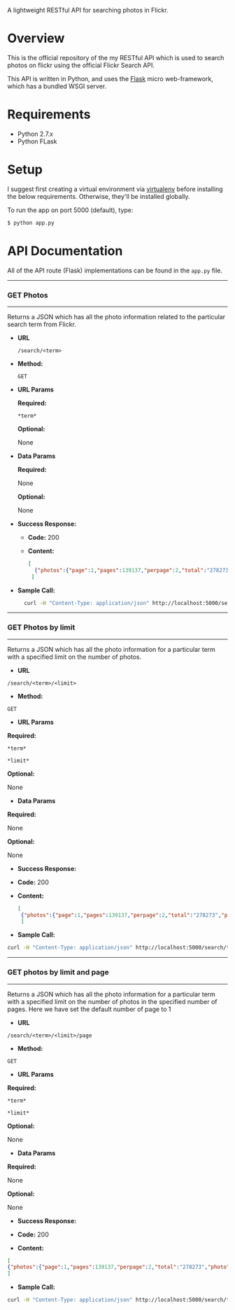 
A lightweight RESTful API for searching photos in Flickr.

Overview
=======

This is the official repository of the my RESTful API which is used to search photos on flickr using the official Flickr Search API. 

This API is written in Python, and uses the [Flask](http://flask.pocoo.org/) micro web-framework, which has a bundled WSGI server.

Requirements
=======

* Python 2.7.x 
* Python FLask 

Setup
=======

I suggest first creating a virtual environment via [virtualenv](https://virtualenv.pypa.io/en/latest/) before installing the below requirements. Otherwise, they'll be installed globally. 

To run the app on port 5000 (default), type:

```bash
$ python app.py
```

API Documentation
=======

All of the API route (Flask) implementations can be found in the `app.py` file.

---
### GET Photos
---

Returns a JSON which has all the photo information related to the particular search term from Flickr.

* **URL**

  `/search/<term>`

* **Method:**
  
  `GET`
  
*  **URL Params**

   **Required:**
 
     `*term*`

   **Optional:**
 
     None

* **Data Params**

  **Required:**
    
    None

  **Optional:**
    
    None

* **Success Response:**

  * **Code:** 200 <br />
  * **Content:**
      
      ```json
      [
    	{"photos":{"page":1,"pages":139137,"perpage":2,"total":"278273","photo":[{"id":"21530907282","owner":"120418906@N08","secret":"1afab0f31f","server":"5702","farm":6,"title":"692","ispublic":1,"isfriend":0,"isfamily":0},{"id":"21515800366","owner":"132493097@N02","secret":"a4ceff0de2","server":"5770","farm":6,"title":"_K5_1640","ispublic":1,"isfriend":0,"isfamily":0}]},"stat":"ok"}
	   ]
      ``` 

* **Sample Call:**

  ```bash
    curl -H "Content-Type: application/json" http://localhost:5000/search/tiger
  ```

---
### GET Photos by limit
---

Returns a JSON which has all the photo information for a particular term with a specified limit on the number of photos.

* **URL**

`/search/<term>/<limit>`

* **Method:**

`GET`

*  **URL Params**

**Required:**

 `*term*`
 
 `*limit*`

**Optional:**

 None

* **Data Params**

**Required:**

None

**Optional:**

None

* **Success Response:**

* **Code:** 200 <br />
* **Content:**
  
  ```json
  [
   {"photos":{"page":1,"pages":139137,"perpage":2,"total":"278273","photo":[{"id":"21530907282","owner":"120418906@N08","secret":"1afab0f31f","server":"5702","farm":6,"title":"692","ispublic":1,"isfriend":0,"isfamily":0},{"id":"21515800366","owner":"132493097@N02","secret":"a4ceff0de2","server":"5770","farm":6,"title":"_K5_1640","ispublic":1,"isfriend":0,"isfamily":0}]},"stat":"ok"}
   ]
  ``` 

* **Sample Call:**

```bash
curl -H "Content-Type: application/json" http://localhost:5000/search/tiger/2
```


---
### GET photos by limit and page
---

Returns a JSON which has all the photo information for a particular term with a specified limit on the number of photos in the specified number of pages. Here we have set the default number of page to 1

* **URL**

`/search/<term>/<limit>/page`

* **Method:**

`GET`

*  **URL Params**

**Required:**

`*term*`

`*limit*`

**Optional:**

None

* **Data Params**

**Required:**

None

**Optional:**

None

* **Success Response:**

* **Code:** 200 <br />
* **Content:**

```json
[
{"photos":{"page":1,"pages":139137,"perpage":2,"total":"278273","photo":[{"id":"21530907282","owner":"120418906@N08","secret":"1afab0f31f","server":"5702","farm":6,"title":"692","ispublic":1,"isfriend":0,"isfamily":0},{"id":"21515800366","owner":"132493097@N02","secret":"a4ceff0de2","server":"5770","farm":6,"title":"_K5_1640","ispublic":1,"isfriend":0,"isfamily":0}]},"stat":"ok"}
]
``` 

* **Sample Call:**

```bash
curl -H "Content-Type: application/json" http://localhost:5000/search/tiger/2/page
